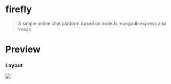# firefly

> A simple online chat platform based on nodeJs mongodb express and vueJs

# Preview
### Layout
![](http://oq4hkch8e.bkt.clouddn.com/1535779711873.jpg)